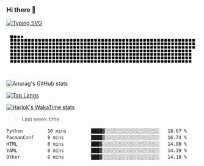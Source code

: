 ### Hi there 👋

<!--
**wray-le/wray-lee* is a ✨ _special_ ✨ repository because its `README.md` (this file) appears on your GitHub profile.

Here are some ideas to get you started:

- 🔭 I’m currently working on ...
- 🌱 I’m currently learning ...
- 👯 I’m looking to collaborate on ...
- 🤔 I’m looking for help with ...
- 💬 Ask me about ...
- 📫 How to reach me: ...
- 😄 Pronouns: ...
- ⚡ Fun fact: ...
-->
[![Typing SVG](https://readme-typing-svg.herokuapp.com?color=91BEF0&vCenter=true&lines=This+is+Wray's+profile;A+noob+developer)](https://git.io/typing-svg)

<p align="center"><a href=#><img src="image/contributions.svg"></a></p>  

![Anurag's GitHub stats](https://github-readme-stats.vercel.app/api?username=wray-lee&show_icons=true&theme=tokyonight)


[![Top Langs](https://github-readme-stats.vercel.app/api/top-langs/?username=wray-lee&exclude_repo=wray-lee.github.io,wray-lee&layout=donut)](https://github.com/anuraghazra/github-readme-stats)


[![Harlok's WakaTime stats](https://github-readme-stats.vercel.app/api/wakatime?username=wray)](https://github.com/anuraghazra/github-readme-stats)

> Last week time

<!--START_SECTION:waka-->

```txt
Python         10 mins         ████▓░░░░░░░░░░░░░░░░░░░░   18.67 %
PacmanConf     9 mins          ████▒░░░░░░░░░░░░░░░░░░░░   16.74 %
HTML           8 mins          ███▓░░░░░░░░░░░░░░░░░░░░░   14.90 %
YAML           8 mins          ███▓░░░░░░░░░░░░░░░░░░░░░   14.39 %
Other          8 mins          ███▓░░░░░░░░░░░░░░░░░░░░░   14.10 %
```

<!--END_SECTION:waka-->
